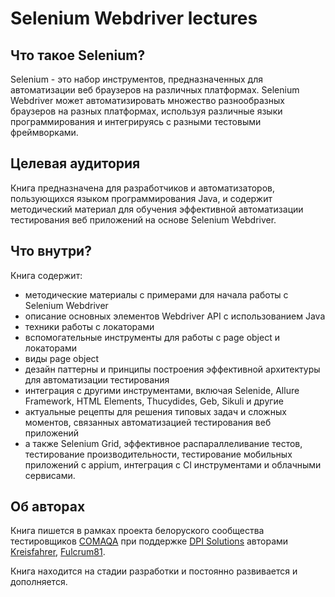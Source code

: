 Selenium Webdriver lectures
==================
## Что такое Selenium?
Selenium - это набор инструментов, предназначенных для автоматизации веб браузеров на различных платформах. Selenium Webdriver может автоматизировать множество разнообразных браузеров на разных платформах, используя различные языки программирования и интегрируясь с разными тестовыми фреймворками.

## Целевая аудитория

Книга предназначена для разработчиков и автоматизаторов, пользующихся языком программирования Java, и содержит методический материал для обучения эффективной автоматизации тестирования веб приложений на основе Selenium Webdriver. 

## Что внутри?

Книга содержит:
* методические материалы с примерами для начала работы с Selenium Webdriver
* описание основных элементов Webdriver API с использованием Java
* техники работы с локаторами
* вспомогательные инструменты для работы с page object и локаторами
* виды page object
* дезайн паттерны и принципы построения эффективной архитектуры для автоматизации тестирования
* интеграция с другими инструментами, включая Selenide, Allure Framework, HTML Elements, Thucydides, Geb, Sikuli и другие
* актуальные рецепты для решения типовых задач и сложных моментов, связанных  автоматизацией тестирования веб приложений
* а также Selenium Grid, эффективное распараллеливание тестов, тестирование производительности, тестирование мобильных приложений с appium, интеграция с CI инструментами и облачными сервисами.

## Об авторах 
Книга пишется в рамках проекта белоруского сообщества тестировщиков [COMAQA](http://www.comaqa.by) при поддержке [DPI Solutions](http://www.dpi.solutions/) авторами [Kreisfahrer](https://github.com/Kreisfahrer), [Fulcrum81](https://github.com/Fulcrum81).

Книга находится на стадии разработки и постоянно развивается и дополняется.